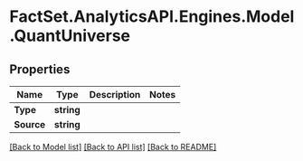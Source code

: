 # FactSet.AnalyticsAPI.Engines.Model.QuantUniverse

## Properties

Name | Type | Description | Notes
------------ | ------------- | ------------- | -------------
**Type** | **string** |  | 
**Source** | **string** |  | 

[[Back to Model list]](../README.md#documentation-for-models) [[Back to API list]](../README.md#documentation-for-api-endpoints) [[Back to README]](../README.md)

